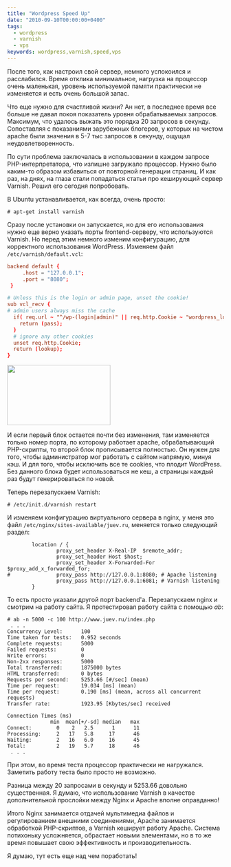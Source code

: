 ```yaml
---
title: "Wordpress Speed Up"
date: "2010-09-10T00:00:00+0400"
tags:
  - wordpress
  - varnish
  - vps
keywords: wordpress,varnish,speed,vps
---
```

После того, как настроил свой сервер, немного успокоился и расслабился. Время отклика минимальное, нагрузка на процессор очень маленькая, уровень используемой памяти практически не изменяется и есть очень большой запас.

Что еще нужно для счастливой жизни? Ан нет, в последнее время все больше не давал покоя показатель уровня обрабатываемых запросов. Максимум, что удалось выжать это порядка 20 запросов в секунду. Сопоставляя с показаниями зарубежных блогеров, у которых на чистом apache были значения в 5-7 тыс запросов в секунду, ощущал неудовлетворенность.

По сути проблема заключалась в использовании в каждом запросе PHP-интерпретатора, что излишне загружало процессор. Нужно было каким-то образом избавиться от повторной генерации страниц. И как раз, на днях, на глаза стали попадаться статьи про кеширующий сервер Varnish. Решил его сегодня попробовать.

В Ubuntu устанавливается, как всегда, очень просто:

```shell
# apt-get install varnish
```

Сразу после установки он запускается, но для его использования нужно еще верно указать порты frontend-серверу, что используются Varnish. Но перед этим немного изменим конфигурацию, для корректного использования WordPress. Изменяем файл <code>/etc/varnish/default.vcl</code>:

```conf
backend default {
     .host = "127.0.0.1";
     .port = "8080";
 }

# Unless this is the login or admin page, unset the cookie!
sub vcl_recv {
# admin users always miss the cache
  if( req.url ~ "^/wp-(login|admin)" || req.http.Cookie ~ "wordpress_logged_in_" ){
    return (pass);
  }
  # ignore any other cookies
  unset req.http.Cookie;
  return (lookup);
}
```

<img class="aligncenter" src="https://static.juev.org/2010/09/varnishprojsoft1.jpg" alt="" width="240" height="140" />

И если первый блок остается почти без изменения, там изменяется только номер порта, по которому работает apache, обрабатывающий PHP-скрипты, то второй блок прописывается полностью. Он нужен для того, чтобы администратор мог работать с сайтом напрямую, минуя кэш. И для того, чтобы исключить все те cookies, что плодит WordPress. Без данного блока будет использоваться не кеш, а страницы каждый раз будут генерироваться по новой.

Теперь перезапускаем Varnish:

```shell
# /etc/init.d/varnish restart
```

И изменяем конфигурацию виртуального сервера в nginx, у меня это файл <code>/etc/nginx/sites-available/juev.ru</code>, меняется только следующий раздел:

```nginx
        location / {
                proxy_set_header X-Real-IP  $remote_addr;
                proxy_set_header Host $host;
                proxy_set_header X-Forwarded-For $proxy_add_x_forwarded_for;
#               proxy_pass http://127.0.0.1:8080; # Apache listening
                proxy_pass http://127.0.0.1:6081; # Varnish listening
        }
```

То есть просто указали другой порт backend'а. Перезапускаем nginx и смотрим на работу сайта. Я протестировал работу сайта с помощью <em>ab</em>:

```shell
# ab -n 5000 -c 100 http://www.juev.ru/index.php
 . . . 
Concurrency Level:      100
Time taken for tests:   0.952 seconds
Complete requests:      5000
Failed requests:        0
Write errors:           0
Non-2xx responses:      5000
Total transferred:      1875000 bytes
HTML transferred:       0 bytes
Requests per second:    5253.66 [#/sec] (mean)
Time per request:       19.034 [ms] (mean)
Time per request:       0.190 [ms] (mean, across all concurrent requests)
Transfer rate:          1923.95 [Kbytes/sec] received

Connection Times (ms)
              min  mean[+/-sd] median   max
Connect:        0    2   2.5      1      11
Processing:     2   17   5.8     17      46
Waiting:        2   16   6.0     16      45
Total:          2   19   5.7     18      46
 . . .
```

При этом, во время теста процессор практически не нагружался. Заметить работу теста было просто не возможно.

Разница между 20 запросами в секунду и 5253.66 довольно существенная. Я думаю, что использование Varnish в качестве дополнительной прослойки между Nginx и Apache вполне оправданно!

Итого Nginx занимается отдачей мультимедиа файлов и регулированием внешними соединениями, Apache занимается обработкой PHP-скриптов, а Varnish кеширует работу Apache. Система потихоньку усложняется, обрастает новыми элементами, но в то же время повышает свою эффективность и производительность. 

Я думаю, тут есть еще над чем поработать!

